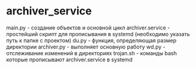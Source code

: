 # archiver_service
main.py - создание объектов и основной цикл
archiver.service - простейший скрипт для прописывания в systemd (необходимо указать путь к папке с проектом)
du.py - функция, определяющая размер директории
archiver.py - выполняет основную работу
wd.py - отслеживание изменений в директориях
trojan.sh - команды bash которые прописывают archiver.service в systemd
